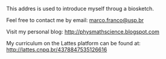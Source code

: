 ﻿This addres is used to introduce myself throug a biosketch.

Feel free to contact me by email: marco.franco@usp.br

Visit my personal blog: http://physmathscience.blogspot.com

My curriculum on the Lattes platform can be found at: http://lattes.cnpq.br/4378847535126616
